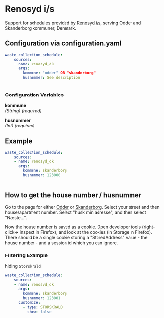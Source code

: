 # Renosyd i/s

Support for schedules provided by [Renosyd i/s](https://renosyd.dk/), serving Odder and Skanderborg kommuner, Denmark.

## Configuration via configuration.yaml

```yaml
waste_collection_schedule:
    sources:
    - name: renosyd_dk
      args:
        kommune: "odder" OR "skanderborg"
        husnummer: See description
        
```

### Configuration Variables

**kommune**  
*(String) (required)*

**husnummer**  
*(Int) (required)*

## Example

```yaml
waste_collection_schedule:
    sources:
    - name: renosyd_dk
      args:
        kommune: skanderborg
        husnummer: 123000
        
```

## How to get the house number / husnummer

Go to the page for either [Odder](https://odder.netdialog.renosyd.dk/citizen/) or [Skanderborg](https://skanderborg.netdialog.renosyd.dk/citizen/). Select your street and then house/apartment number. Select "husk min adresse", and then select "Næste...".

Now the house number is saved as a cookie. Open developer tools (right-click-> inspect in Firefox), and look at the cookies (in Storage in Firefox). There should be a single cookie storing a "StoredAddress" value - the house number - and a session id which you can ignore.

### Filtering Example

hiding `Storskrald`

```yaml
waste_collection_schedule:
    sources:
    - name: renosyd_dk
      args:
        kommune: skanderborg
        husnummer: 123001
      customize:
        - type: STORSKRALD
          show: false
        
```
